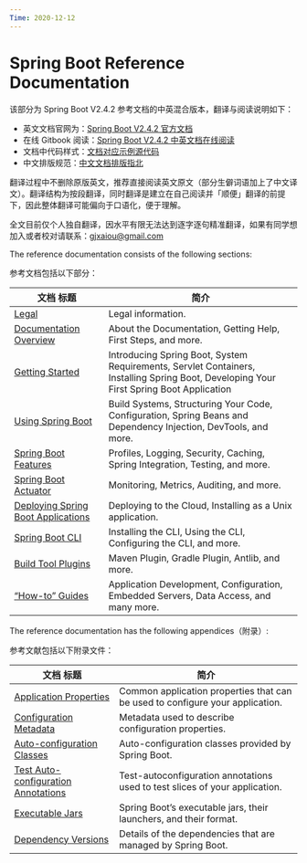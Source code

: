```yaml
---
Time: 2020-12-12
---
```


# Spring Boot Reference Documentation

该部分为 Spring Boot V2.4.2 参考文档的中英混合版本，翻译与阅读说明如下：

- 英文文档官网为：[Spring Boot V2.4.2 官方文档](https://docs.spring.io/spring-boot/docs/current/reference/html/)
- 在线 Gitbook 阅读：[Spring Boot V2.4.2 中英文档在线阅读](https://gjxaiou.gitbook.io/springboot/)
- 文档中代码样式：[文档对应示例源代码](https://github.com/GJXAIOU/SourceCodeAndDocs/tree/master/SourceCode/SpringBootDocs)
- 中文排版规范：[中文文档排版指北](https://github.com/sparanoid/chinese-copywriting-guidelines)

翻译过程中不删除原版英文，推荐直接阅读英文原文（部分生僻词语加上了中文译文）。翻译结构为按段翻译，同时翻译是建立在自己阅读并「顺便」翻译的前提下，因此整体翻译可能偏向于口语化，便于理解。

全文目前仅个人独自翻译，因水平有限无法达到逐字逐句精准翻译，如果有同学想加入或者校对请联系：gjxaiou@gmail.com



The reference documentation consists of the following sections:

参考文档包括以下部分：

| 文档 标题 | 简介|
| --------------- | ------------------------ |
| [Legal](https://docs.spring.io/spring-boot/docs/2.4.2-SNAPSHOT/reference/html/legal.html#legal) | Legal information. |
| [Documentation Overview](https://docs.spring.io/spring-boot/docs/2.4.2-SNAPSHOT/reference/html/documentation-overview.html#boot-documentation) | About the Documentation, Getting Help, First Steps, and more. |
| [Getting Started](https://docs.spring.io/spring-boot/docs/2.4.2-SNAPSHOT/reference/html/getting-started.html#getting-started) | Introducing Spring Boot, System Requirements, Servlet Containers, Installing Spring Boot, Developing Your First Spring Boot Application |
| [Using Spring Boot](https://docs.spring.io/spring-boot/docs/2.4.2-SNAPSHOT/reference/html/using-spring-boot.html#using-boot) | Build Systems, Structuring Your Code, Configuration, Spring Beans and Dependency Injection, DevTools, and more. |
| [Spring Boot Features](https://docs.spring.io/spring-boot/docs/2.4.2-SNAPSHOT/reference/html/spring-boot-features.html#boot-features) | Profiles, Logging, Security, Caching, Spring Integration, Testing, and more. |
| [Spring Boot Actuator](https://docs.spring.io/spring-boot/docs/2.4.2-SNAPSHOT/reference/html/production-ready-features.html#production-ready) | Monitoring, Metrics, Auditing, and more.                     |
| [Deploying Spring Boot Applications](https://docs.spring.io/spring-boot/docs/2.4.2-SNAPSHOT/reference/html/deployment.html#deployment) | Deploying to the Cloud, Installing as a Unix application.    |
| [Spring Boot CLI](https://docs.spring.io/spring-boot/docs/2.4.2-SNAPSHOT/reference/html/spring-boot-cli.html#cli) | Installing the CLI, Using the CLI, Configuring the CLI, and more. |
| [Build Tool Plugins](https://docs.spring.io/spring-boot/docs/2.4.2-SNAPSHOT/reference/html/build-tool-plugins.html#build-tool-plugins) | Maven Plugin, Gradle Plugin, Antlib, and more.               |
| [“How-to” Guides](https://docs.spring.io/spring-boot/docs/2.4.2-SNAPSHOT/reference/html/howto.html#howto) | Application Development, Configuration, Embedded Servers, Data Access, and many more. |

The reference documentation has the following appendices（附录）:

参考文献包括以下附录文件：

| 文档 标题 | 简介|
| ------------- | --------------- |
| [Application Properties](https://docs.spring.io/spring-boot/docs/2.4.2-SNAPSHOT/reference/html/appendix-application-properties.html#common-application-properties) | Common application properties that can be used to configure your application. |
| [Configuration Metadata](https://docs.spring.io/spring-boot/docs/2.4.2-SNAPSHOT/reference/html/appendix-configuration-metadata.html#configuration-metadata) | Metadata used to describe configuration properties.          |
| [Auto-configuration Classes](https://docs.spring.io/spring-boot/docs/2.4.2-SNAPSHOT/reference/html/appendix-auto-configuration-classes.html#auto-configuration-classes) | Auto-configuration classes provided by Spring Boot.          |
| [Test Auto-configuration Annotations](https://docs.spring.io/spring-boot/docs/2.4.2-SNAPSHOT/reference/html/appendix-test-auto-configuration.html#test-auto-configuration) | Test-autoconfiguration annotations used to test slices of your application. |
| [Executable Jars](https://docs.spring.io/spring-boot/docs/2.4.2-SNAPSHOT/reference/html/appendix-executable-jar-format.html#executable-jar) | Spring Boot’s executable jars, their launchers, and their format. |
| [Dependency Versions](https://docs.spring.io/spring-boot/docs/2.4.2-SNAPSHOT/reference/html/appendix-dependency-versions.html#dependency-versions) | Details of the dependencies that are managed by Spring Boot. |